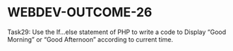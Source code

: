 # WEBDEV-OUTCOME-26
Task29: Use the If...else statement of PHP to write a code to Display “Good Morning” or “Good Afternoon” according to current  time.
